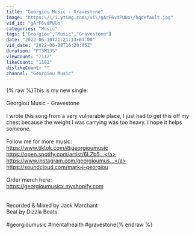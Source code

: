 ```yaml
---
title: "Georgiou Music - Gravestone"
image: "https:\/\/i.ytimg.com\/vi\/gArF6vdPUUo\/hqdefault.jpg"
vid_id: "gArF6vdPUUo"
categories: "Music"
tags: ["Georgiou","Music","Gravestone"]
date: "2022-06-10T21:21:13+03:00"
vid_date: "2022-06-08T16:20:05Z"
duration: "PT3M13S"
viewcount: "7112"
likeCount: "1182"
dislikeCount: ""
channel: "Georgiou Music"
---
```

{% raw %}This is my new single: <br /><br />Georgiou Music - Gravestone<br /><br />I wrote this song from a very vulnerable place, I just had to get this off my chest because the weight I was carrying was too heavy. I hope it helps someone.<br /><br />Follow me for more music:<br /><a rel="nofollow" target="blank" href="https://www.tiktok.com/@georgioumusic">https://www.tiktok.com/@georgioumusic</a><br /><a rel="nofollow" target="blank" href="https://open.spotify.com/artist/6LZb5...">https://open.spotify.com/artist/6LZb5...</a><br /><a rel="nofollow" target="blank" href="https://www.instagram.com/georgioumus...">https://www.instagram.com/georgioumus...</a><br /><a rel="nofollow" target="blank" href="https://soundcloud.com/mark-j-georgiou">https://soundcloud.com/mark-j-georgiou</a><br /><br />Order merch here: <br /><a rel="nofollow" target="blank" href="https://georgioumusicx.myshopify.com">https://georgioumusicx.myshopify.com</a><br /><br /><br />Recorded &amp; Mixed by Jack Marchant <br />Beat by Dizzla Beats<br /><br />#georgioumusic #mentalhealth #gravestone{% endraw %}
